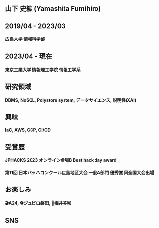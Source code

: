 ## 山下 史紘 (Yamashita Fumihiro)

## 2019/04 - 2023/03

#### 広島大学 情報科学部

## 2023/04 - 現在

#### 東京工業大学 情報理工学院 情報工学系

## 研究領域

#### DBMS, NoSQL, Polystore system, データサイエンス, 説明性(XAI)

## 興味

#### IaC, AWS, GCP, CI/CD

## 受賞歴

#### JPHACKS 2023 オンライン会場B Best hack day award
#### 第11回 日本バッハコンクール広島地区大会 一般A部門 優秀賞 同全国大会出場

## お楽しみ

#### 🎬A24, ⚽ジュビロ磐田, 🎹梅井美咲

## SNS